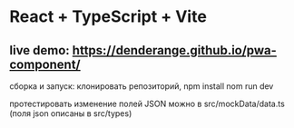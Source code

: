 # React + TypeScript + Vite

live demo: https://denderange.github.io/pwa-component/
--

сборка и запуск:
клонировать репозиторий,
npm install
nom run dev

протестировать изменение полей JSON можно в src/mockData/data.ts
(поля json описаны в src/types)
